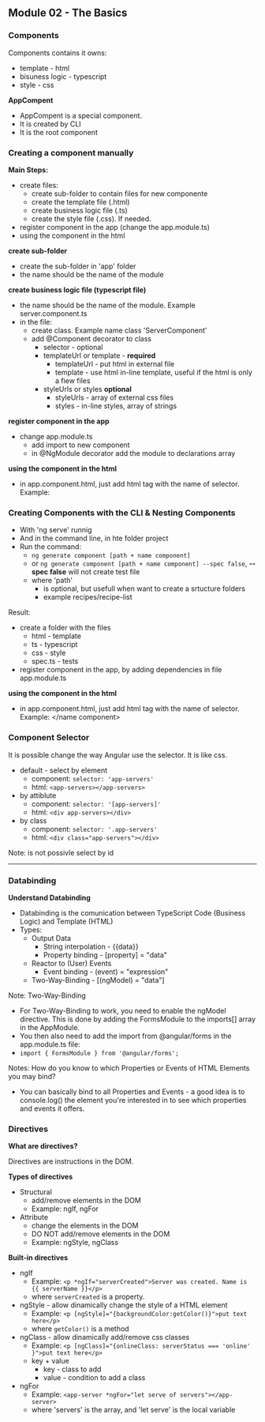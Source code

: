 ## Module 02 - The Basics

### Components

Components contains it owns:
- template - html
- bisuness logic - typescript
- style - css

**AppCompent**
- AppCompent is a special component.
- It is created by CLI
- It is the root component

### Creating a component manually

**Main Steps:**
- create files:
	- create sub-folder to contain files for new componente
	- create the template file (.html)
	- create business logic file (.ts)
	- create the style file (.css). If needed.
- register component in the app (change the app.module.ts)
- using the component in the html

**create sub-folder**
- create the sub-folder in 'app' folder
- the name should be the name of the module

**create business logic file (typescript file)**
- the name should be the name of the module. Example server.component.ts
- in the file:
	- create class. Example name class 'ServerComponent'
	- add @Component decorator to  class
		- selector - optional
		- templateUrl or  template	- __required__
			- templateUrl - put html in external file
			- template - use html in-line template, useful if the html is only a fiew files
		- styleUrls or styles __optional__
			- styleUrls - array of external css files
			- styles - in-line styles, array of strings

**register component in the app**
- change app.module.ts
	- add import to new component
	- in @NgModule decorator add the module to declarations array
	
**using the component in the html**
- in app.component.html, just add html tag with the name of selector. Example: <app-server></app-server>

### Creating Components with the CLI & Nesting Components
- With 'ng serve' runnig
- And in the command line, in hte folder project
- Run the command: 
	- `ng generate component [path + name component]`
	- or `ng generate component [path + name component] --spec false`, __--spec false__ will not create test file
	- where 'path' 
		- is optional, but usefull when want to create a srtucture folders
		- example recipes/recipe-list

Result:
- create a folder with the files
	- html - template
	- ts - typescript
	- css - style
	- spec.ts - tests
- register component in the app, by adding dependencies in file app.module.ts

**using the component in the html**
- in app.component.html, just add html tag with the name of selector. Example: <name component></name component>

### Component Selector

It is possible change the way Angular use the selector. It is like css.
- default - select by element
	- component: `selector: 'app-servers'`
	- html: `<app-servers></app-servers>`
- by attiblute
	- component: `selector: '[app-servers]'`
	- html: `<div app-servers></div>`
- by class
	- component: `selector: '.app-servers'`
	- html: `<div class="app-servers"></div>`
	
Note: is not possivle select by id

----

### Databinding

**Understand Databinding**
- Databinding is the comunication between TypeScript Code (Business Logic) and Template (HTML)
- Types:
	- Output Data
		- String interpolation - {{data}}
		- Property binding - [property] = "data"
	- Reactor to (User) Events
		- Event binding - (event) = "expression"
	- Two-Way-Binding - [(ngModel) = "data"]
	
Note: Two-Way-Binding
- For Two-Way-Binding to work, you need to enable the ngModel  directive. This is done by adding the FormsModule  to the imports[]  array in the AppModule.
- You then also need to add the import from @angular/forms  in the app.module.ts file:
- `import { FormsModule } from '@angular/forms';`

Notes: How do you know to which Properties or Events of HTML Elements you may bind? 
- You can basically bind to all Properties and Events - a good idea is to console.log()  the element you're interested in to see which properties and events it offers.

### Directives

**What are directives?**

Directives are instructions in the DOM.

**Types of directives**
- Structural
	- add/remove elements in the DOM
	- Example: ngIf, ngFor
- Attribute
	- change the elements in the DOM
	- DO NOT add/remove elements in the DOM
	- Example: ngStyle, ngClass

**Built-in directives**
- ngIf
	- Example: `<p *ngIf="serverCreated">Server was created. Name is {{ serverName }}</p>`
	- where `serverCreated` is a property.
- ngStyle - allow dinamically change the style of a HTML element
	- Example: `<p [ngStyle]="{backgroundColor:getColor()}">put text here</p>`
	- where `getColor()` is a method
- ngClass - allow dinamically add/remove css classes
	- Example: `<p [ngClass]="{onlineClass: serverStatus === 'online' }">put text here</p>`
	- key + value
		- key - class to add
		- value - condition to add a class
- ngFor
	- Example: `<app-server *ngFor="let serve of servers"></app-server>`
	- where 'servers' is the array, and 'let serve' is the local variable
